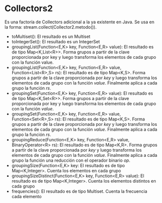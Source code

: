 # Collectors2

Es una factoría de Collectors adicional a la ya existente en Java. Se usa en la forma: 
	stream.collect(Collector2.metodo()).

- toMultiset(): El resultado es un Multiset
- toIntegerSet(): El resultado es un IntegerSet
- groupingList(Function\<E,K\> key, Function\<E,R\> value): 
	El resultado es de tipo Map\<K,List\<R\>\>. 
	Forma grupos a partir de la clave proporcionada por key y luego transforma los elementos de cada grupo 
	con la función value.
- groupingList(Function\<E,K\> key, Function\<E,R\> value, Function\<List\<R\>,S\> rs): 
	El resultado es de tipo Map\<K,S\>.
	Forma grupos a partir de la clave proporcionada por _key_ y luego transforma los elementos 
	de cada grupo con la función _value_. 
	Finalmente aplica a cada grupo la función _rs_.
- groupingSet(Function\<E,K\> key, Function\<E,R\> value): 
	El resultado es de tipo Map\<K,Set\<R\>\>. 
	Forma grupos a partir de la clave proporcionada por key y luego transforma los elementos 
	de cada grupo con la función _value_.
- groupingSet(Function\<E,K\> key, Function\<E,R\> value, Function\<Set\<R\>,S\> rs): 
	El resultado es de tipo Map\<K,S\>.
	Forma grupos a partir de la clave proporcionada por _key_ y luego transforma los elementos 
	de cada grupo con la función _value_. 
	Finalmente aplica a cada grupo la función _rs_.
- groupingReduce(Function\<E,K\> key, Function\<E,R\> value, BinaryOperator\<R\> rs):
	El resultado es de tipo Map\<K,R\>. 
	Forma grupos a partir de la clave proporcionada por _key_ y luego transforma los elementos 
	de cada grupo con la función _value_. 
	Finalmente aplica a cada grupo la función una reducción con el operador binario _op_.
- groupingSize(Function\<E,K\> key: 
	El resultado es de tipo Map\<K,Integer\>.
	Cuenta los elementos en cada grupo
- groupingSizeDistinct(Function\<E,K\> key, Function\<E,R\> value): 
	El resultado es de tipo Map\<K,Integer\>.
	Cuenta los elementos distintos en cada grupo
- frequencies():
	El resultado es de tipo Multiset.
	Cuenta la frecuencia cada elemento